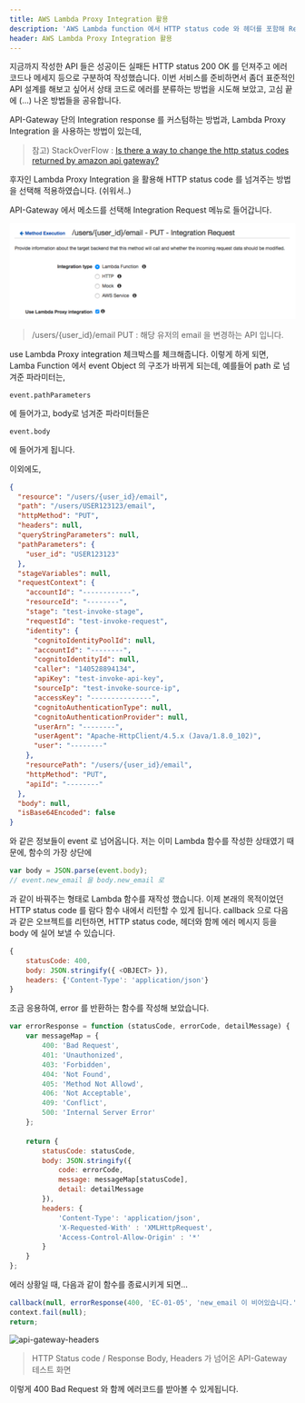 ```yaml
---
title: AWS Lambda Proxy Integration 활용
description: 'AWS Lambda function 에서 HTTP status code 와 헤더를 포함해 Response 하기'
header: AWS Lambda Proxy Integration 활용
---
```


지금까지 작성한 API 들은 성공이든 실패든 HTTP status 200 OK 를 던져주고 에러 코드나 메세지 등으로 구분하여 작성했습니다. 이번 서비스를 준비하면서 좀더 표준적인 API 설계를 해보고 싶어서 상태 코드로 에러를 분류하는 방법을 시도해 보았고, 고심 끝에 (…) 나온 방법들을 공유합니다.

API-Gateway 단의 Integration response 를 커스텀하는 방법과, Lambda Proxy Integration 을 사용하는 방법이 있는데,

> 참고) StackOverFlow : [Is there a way to change the http status codes returned by amazon api gateway?](http://stackoverflow.com/questions/31329495/is-there-a-way-to-change-the-http-status-codes-returned-by-amazon-api-gateway)

후자인 Lambda Proxy Integration 을 활용해 HTTP status code 를 넘겨주는 방법을 선택해 적용하였습니다. (쉬워서..)

API-Gateway 에서 메소드를 선택해 Integration Request 메뉴로 들어갑니다.

![integration_request_api_gateway](img/integration_request_api_gateway.png)
> /users/{user_id}/email PUT : 해당 유저의 email 을 변경하는 API 입니다.

use Lambda Proxy integration 체크박스를 체크해줍니다. 이렇게 하게 되면, Lamba Function 에서 event Object 의 구조가 바뀌게 되는데, 예를들어 path 로 넘겨준 파라미터는,

```
event.pathParameters
```
에 들어가고, body로 넘겨준 파라미터들은

```
event.body
```

에 들어가게 됩니다.

이외에도,

```json
{
  "resource": "/users/{user_id}/email",
  "path": "/users/USER123123/email",
  "httpMethod": "PUT",
  "headers": null,
  "queryStringParameters": null,
  "pathParameters": {
    "user_id": "USER123123"
  },
  "stageVariables": null,
  "requestContext": {
    "accountId": "------------",
    "resourceId": "--------",
    "stage": "test-invoke-stage",
    "requestId": "test-invoke-request",
    "identity": {
      "cognitoIdentityPoolId": null,
      "accountId": "--------",
      "cognitoIdentityId": null,
      "caller": "140528894134",
      "apiKey": "test-invoke-api-key",
      "sourceIp": "test-invoke-source-ip",
      "accessKey": "---------------",
      "cognitoAuthenticationType": null,
      "cognitoAuthenticationProvider": null,
      "userArn": "--------",
      "userAgent": "Apache-HttpClient/4.5.x (Java/1.8.0_102)",
      "user": "--------"
    },
    "resourcePath": "/users/{user_id}/email",
    "httpMethod": "PUT",
    "apiId": "--------"
  },
  "body": null,
  "isBase64Encoded": false
}
```

와 같은 정보들이 event 로 넘어옵니다. 저는 이미 Lambda 함수를 작성한 상태였기 때문에, 함수의 가장 상단에

```js
var body = JSON.parse(event.body);
// event.new_email 을 body.new_email 로
```

과 같이 바꿔주는 형태로 Lambda 함수를 재작성 했습니다.
이제 본래의 목적이었던 HTTP status code 를 람다 함수 내에서 리턴할 수 있게 됩니다. callback 으로 다음과 같은 오브젝트를 리턴하면, HTTP status code, 헤더와 함께 에러 메시지 등을 body 에 실어 보낼 수 있습니다.

```js
{
    statusCode: 400,
    body: JSON.stringify({ <OBJECT> }),
    headers: {'Content-Type': 'application/json'}
}
```

조금 응용하여, error 를 반환하는 함수를 작성해 보았습니다.

```js
var errorResponse = function (statusCode, errorCode, detailMessage) {
    var messageMap = {
        400: 'Bad Request',
        401: 'Unauthonized',
        403: 'Forbidden',
        404: 'Not Found',
        405: 'Method Not Allowd',
        406: 'Not Acceptable',
        409: 'Conflict',
        500: 'Internal Server Error'
    };

    return {
        statusCode: statusCode,
        body: JSON.stringify({
            code: errorCode,
            message: messageMap[statusCode],
            detail: detailMessage
        }),
        headers: {
            'Content-Type': 'application/json',
            'X-Requested-With' : 'XMLHttpRequest',
            'Access-Control-Allow-Origin' : '*'
        }
    }
};
```
에러 상황일 때, 다음과 같이 함수를 종료시키게 되면…

```js
callback(null, errorResponse(400, 'EC-01-05', 'new_email 이 비어있습니다.'));
context.fail(null);
return;
```

![api-gateway-headers](img/aapi-gateway-headers.png)
> HTTP Status code / Response Body, Headers 가 넘어온 API-Gateway 테스트 화면

이렇게 400 Bad Request 와 함께 에러코드를 받아볼 수 있게됩니다.

